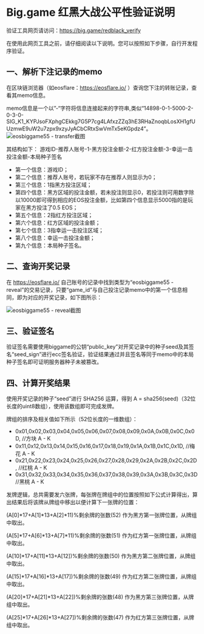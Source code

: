 # Big.game 红黑大战公平性验证说明

验证工具网页请访问：https://big.game/redblack_verify

在使用此网页工具之前，请仔细阅读以下说明。您可以按照如下步骤，自行开发程序验证。

## 一、解析下注记录的memo
在区块链浏览器（如eosflare：https://eosflare.io/ ）查询您下注的转账记录，查看其memo信息。

memo信息是一个以”-“字符将信息连接起来的字符串,类似“14898-0-1-5000-2-0-3-0-SIG_K1_KYPJsoFXphgCEkkg7G5P7cg4LAfxzZZq3hE3RHaZnoqbLosXH1gfUUzmwE9uW2u7zpx9xzyJyACbCRtxSwVmTx5eKGpdz4”。
![eosbiggame55 - transfer截图](https://github.com/biggamerobot/dice/blob/master/red_memo.png) 

其结构如下：
游戏ID-推荐人账号-1-黑方投注金额-2-红方投注金额-3-幸运一击投注金额-本局种子签名

* 第一个信息：游戏ID；
* 第二个信息：推荐人账号，若玩家不存在推荐人则显示为0；
* 第三个信息：1指黑方投注区域；
* 第四个信息：黑方区域的投注金额，若未投注则显示0，若投注则可用数字除以10000即可得到相应的EOS投注金额，比如第四个信息显示5000指的是玩家在黑方投注了0.5 EOS；
* 第五个信息：2指红方投注区域；
* 第六个信息：红方区域的投注金额；
* 第七个信息：3指幸运一击投注区域；
* 第八个信息：幸运一击投注金额；
* 第九个信息：本局种子签名。

## 二、查询开奖记录
在 https://eosflare.io/ 自己账号的记录中找到类型为“eosbiggame55 - reveal”的交易记录，只要“game_id”与自己投注记录memo中的第一个信息相同，即为对应的开奖记录，如下图所示： 

![eosbiggame55 - reveal截图](https://github.com/biggamerobot/dice/blob/master/redblack_reveal.png) 

## 三、验证签名

验证签名需要使用biggame的公钥“public_key”对开奖记录中的种子seed及其签名“seed_sign”进行ecc签名验证，验证结果通过并且签名等同于memo中的本局种子签名即可证明服务器种子未被篡改。


## 四、计算开奖结果
使用开奖记录的种子“seed”进行 SHA256 运算，得到 A = sha256(seed)（32位长度的uint8数组），使用该数组即可完成发牌。

牌组的排序及相关值如下所示（52位长度的一维数组）：
* 0x01,0x02,0x03,0x04,0x05,0x06,0x07,0x08,0x09,0x0A,0x0B,0x0C,0x0D, //方块 A - K
* 0x11,0x12,0x13,0x14,0x15,0x16,0x17,0x18,0x19,0x1A,0x1B,0x1C,0x1D, //梅花 A - K
* 0x21,0x22,0x23,0x24,0x25,0x26,0x27,0x28,0x29,0x2A,0x2B,0x2C,0x2D, //红桃 A - K
* 0x31,0x32,0x33,0x34,0x35,0x36,0x37,0x38,0x39,0x3A,0x3B,0x3C,0x3D  //黑桃 A - K

发牌逻辑，总共需要发六张牌，每张牌在牌组中的位置按照如下公式计算得出，算出结果后将该牌从牌组中移出以便计算下一张牌的位置：

(A[0]*17+A[1]*13+A[2]*11)%剩余牌的张数(52) 作为黑方第一张牌位置，从牌组中取出。

(A[5]*17+A[6]*13+A[7]*11)%剩余牌的张数(51) 作为红方第一张牌位置，从牌组中取出。

(A[10]*17+A[11]*13+A[12])%剩余牌的张数(50) 作为黑方第二张牌位置，从牌组中取出。

(A[15]*17+A[16]*13+A[17])%剩余牌的张数(49) 作为红方第二张牌位置，从牌组中取出。

(A[20]*17+A[21]*13+A[22])%剩余牌的张数(48) 作为黑方第三张牌位置，从牌组中取出。

(A[25]*17+A[26]*13+A[27])%剩余牌的张数(47) 作为红方第三张牌位置，从牌组中取出。

